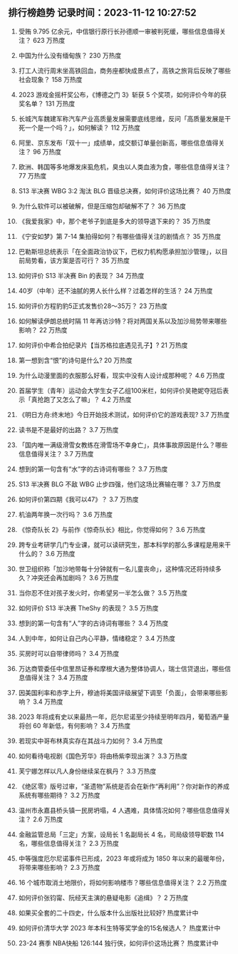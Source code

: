 
## 排行榜趋势 记录时间：2023-11-12 10:27:52
  
  1. 受贿 9.795 亿余元，中信银行原行长孙德顺一审被判死缓，哪些信息值得关注？ 623 万热度
    
  2. 中国为什么没有缅甸族？ 230 万热度
    
  3. 打工人流行周末坐高铁回血，商务座都快成景点了，高铁之旅背后反映了哪些社会现象？ 158 万热度
    
  4. 2023 游戏金摇杆奖公布，《博德之门 3》斩获 5 个奖项，如何评价今年的获奖名单？ 131 万热度
    
  5. 长城汽车魏建军称汽车产业高质量发展需要底线思维，反问「高质量发展是干死一个是一个吗？」，如何解读？ 112 万热度
    
  6. 阿里、京东发布「双十一」成绩单，成交额订单量创新高，哪些信息值得关注？ 96 万热度
    
  7. 欧洲、韩国等多地爆发床虱危机，臭虫以人类血液为食，哪些信息值得关注？ 77 万热度
    
  8. S13 半决赛 WBG 3:2 淘汰 BLG 晋级总决赛，如何评价这场比赛？ 40 万热度
    
  9. 为什么软件可以被破解，但是压缩包却破解不了？ 36 万热度
    
  10. 《我爱我家》中，那个老爷子到底是多大的领导退下来的？ 35 万热度
    
  11. 《宁安如梦》第 7-14 集拍得如何？有哪些值得关注的剧情点？ 35 万热度
    
  12. 巴勒斯坦总统表示「在全面政治协议下，巴权力机构愿承担加沙管理」，以目前局势看，该方案是否可行？ 35 万热度
    
  13. 如何评价 S13 半决赛 Bin 的表现？ 34 万热度
    
  14. 40岁（中年）还不油腻的男人长什么样？过着怎样的生活？ 24 万热度
    
  15. 如何评价方程豹豹5正式发售价28～35万？ 23 万热度
    
  16. 如何解读伊朗总统时隔 11 年再访沙特？将对两国关系以及加沙局势带来哪些影响？ 22 万热度
    
  17. 如何评价中希合拍纪录片【当苏格拉底遇见孔子】? 21 万热度
    
  18. 第一想到含“恨”的诗句是什么? 20 万热度
    
  19. 为什么动漫里面的衣服那么好看，现实中没有人设计成那种呢？ 4.6 万热度
    
  20. 首届学生（青年）运动会大学生女子乙组100米栏，如何评价吴艳妮夺冠后表示「真抢跑了又怎么了嘛」？ 4.2 万热度
    
  21. 《明日方舟:终末地》今日开始技术测试，如何评价它的游戏表现? 3.7 万热度
    
  22. 读书是不是最好的出路？ 3.7 万热度
    
  23. 「国内唯一满级滑雪女教练在滑雪场不幸身亡」，具体事故原因是什么？哪些信息值得关注？ 3.7 万热度
    
  24. 想到的第一句含有“水”字的古诗词有哪些？ 3.7 万热度
    
  25. S13 半决赛 BLG 不敌 WBG 止步四强，他们这场比赛输在哪？ 3.7 万热度
    
  26. 如何评价第四期《我可以47》？ 3.7 万热度
    
  27. 机油两年换一次行吗？ 3.6 万热度
    
  28. 《惊奇队长 2》与前作《惊奇队长》相比，你觉得如何？ 3.6 万热度
    
  29. 跨专业考研学几门专业课，就可以读研究生，那本科学的那么多课程是用来干什么的？ 3.6 万热度
    
  30. 世卫组织称「加沙地带每十分钟就有一名儿童丧命」，这种情况还将持续多久？冲突还会再加剧吗？ 3.6 万热度
    
  31. 当你忍不住对孩子发火时，你希望另一半怎么做？ 3.5 万热度
    
  32. 如何评价 S13 半决赛 TheShy 的表现？ 3.5 万热度
    
  33. 想到的第一句含有“人”字的古诗词有哪些？ 3.4 万热度
    
  34. 人到中年，如何让自己内心平静，情绪稳定？ 3.4 万热度
    
  35. 买房时可以自带律师吗？ 3.4 万热度
    
  36. 万达商管委任中信里昂证券和摩根大通为整体协调人，瑞士信贷退出，哪些信息值得关注？ 3.4 万热度
    
  37. 因美国利率和赤字上升，穆迪将美国评级展望下调至「负面」，会带来哪些影响？ 3.4 万热度
    
  38. 2023 年将成有史以来最热一年，厄尔尼诺至少持续至明年四月，葡萄酒产量将创 60 年新低，有何影响？ 3.4 万热度
    
  39. 若现实中哥布林真实存在其战斗力如何？ 3.4 万热度
    
  40. 如何看待电视剧《国色芳华》将由杨紫李现出演？ 3.3 万热度
    
  41. 芙宁娜怎样以凡人身份继续呆在枫丹？ 3.3 万热度
    
  42. 《绝区零》版号过审，“圣遗物”系统是否会在新作“再利用”？你对新作的养成系统有哪些期待？ 3.2 万热度
    
  43. 温州市永嘉县桥头镇一民房坍塌，4 人遇难，具体情况如何？哪些信息值得关注？ 2.6 万热度
    
  44. 金融监管总局「三定」方案，设局长 1 名副局长 4 名，司局级领导职数 114 名，哪些信息值得关注？ 2.3 万热度
    
  45. 中等强度厄尔尼诺事件已形成，2023 年或将成为 1850 年以来的最暖年份，将带来哪些影响？ 2.3 万热度
    
  46. 16 个城市取消土地限价，将如何影响楼市？哪些信息值得关注？ 2.2 万热度
    
  47. 如何评价张钧甯、阮经天主演的悬疑电影《追缉》？ 2 万热度
    
  48. 如果买全套的二十四史，什么版本什么出版社比较好? 热度累计中
    
  49. 如何评价清华大学 2023 年本科生特等奖学金的15名候选人？ 热度累计中
    
  50. 23-24 赛季 NBA快船 126:144 独行侠，如何评价这场比赛？ 热度累计中
    